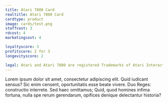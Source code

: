 ```yaml
---
title: Atari 7800 Card
realtitle: Atari 7800 Card
cardtype: product
image: cards/test.png
staffcost: 3
rdcost: 4
marketingcost: 4

loyaltyscore: 3
profitscore: 2 for 3
longevityscore: 2

legal: Atari and Atari 7800 are registered Trademarks of Atari Interactive, Inc
---
```


Lorem ipsum dolor sit amet, consectetur adipiscing elit. Quid iudicant sensus? Sic enim censent, oportunitatis esse beate vivere. Duo Reges: constructio interrete. Sed haec omittamus; Quid, quod homines infima fortuna, nulla spe rerum gerendarum, opifices denique delectantur historia?
